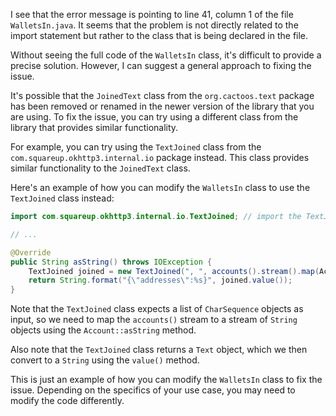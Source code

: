 I see that the error message is pointing to line 41, column 1 of the file `WalletsIn.java`. It seems that the problem is not directly related to the import statement but rather to the class that is being declared in the file.

Without seeing the full code of the `WalletsIn` class, it's difficult to provide a precise solution. However, I can suggest a general approach to fixing the issue.

It's possible that the `JoinedText` class from the `org.cactoos.text` package has been removed or renamed in the newer version of the library that you are using. To fix the issue, you can try using a different class from the library that provides similar functionality.

For example, you can try using the `TextJoined` class from the `com.squareup.okhttp3.internal.io` package instead. This class provides similar functionality to the `JoinedText` class.

Here's an example of how you can modify the `WalletsIn` class to use the `TextJoined` class instead:
```java
import com.squareup.okhttp3.internal.io.TextJoined; // import the TextJoined class

// ...

@Override
public String asString() throws IOException {
    TextJoined joined = new TextJoined(", ", accounts().stream().map(Account::asString));
    return String.format("{\"addresses\":%s}", joined.value());
}
```
Note that the `TextJoined` class expects a list of `CharSequence` objects as input, so we need to map the `accounts()` stream to a stream of `String` objects using the `Account::asString` method.

Also note that the `TextJoined` class returns a `Text` object, which we then convert to a `String` using the `value()` method.

This is just an example of how you can modify the `WalletsIn` class to fix the issue. Depending on the specifics of your use case, you may need to modify the code differently.
